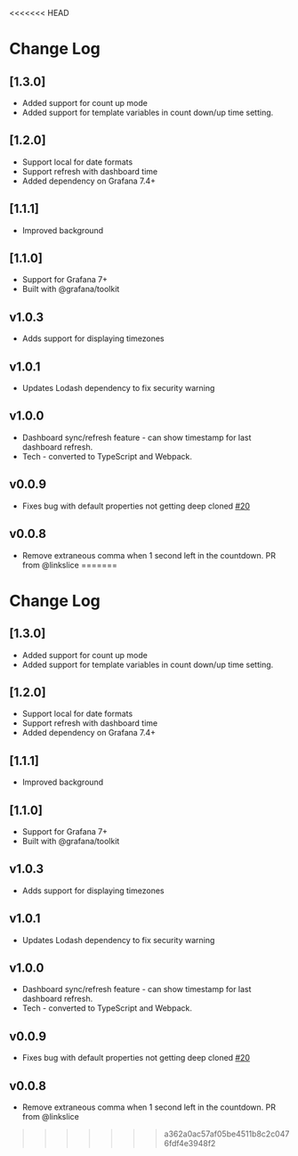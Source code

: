 <<<<<<< HEAD
# Change Log

## [1.3.0]

- Added support for count up mode
- Added support for template variables in count down/up time setting.

## [1.2.0]

- Support local for date formats
- Support refresh with dashboard time
- Added dependency on Grafana 7.4+

## [1.1.1]

- Improved background

## [1.1.0]

- Support for Grafana 7+
- Built with @grafana/toolkit

## v1.0.3

- Adds support for displaying timezones

## v1.0.1

- Updates Lodash dependency to fix security warning

## v1.0.0

- Dashboard sync/refresh feature - can show timestamp for last dashboard refresh.
- Tech - converted to TypeScript and Webpack.

## v0.0.9

- Fixes bug with default properties not getting deep cloned [#20](https://github.com/grafana/clock-panel/issues/20)

## v0.0.8

- Remove extraneous comma when 1 second left in the countdown. PR from @linkslice
=======
# Change Log

## [1.3.0]

- Added support for count up mode
- Added support for template variables in count down/up time setting.

## [1.2.0]

- Support local for date formats
- Support refresh with dashboard time
- Added dependency on Grafana 7.4+

## [1.1.1]

- Improved background

## [1.1.0]

- Support for Grafana 7+
- Built with @grafana/toolkit

## v1.0.3

- Adds support for displaying timezones

## v1.0.1

- Updates Lodash dependency to fix security warning

## v1.0.0

- Dashboard sync/refresh feature - can show timestamp for last dashboard refresh.
- Tech - converted to TypeScript and Webpack.

## v0.0.9

- Fixes bug with default properties not getting deep cloned [#20](https://github.com/grafana/clock-panel/issues/20)

## v0.0.8

- Remove extraneous comma when 1 second left in the countdown. PR from @linkslice
>>>>>>> a362a0ac57af05be4511b8c2c0476fdf4e3948f2

